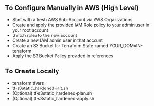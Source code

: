 To Configure Manually in AWS (High Level)
--
* Start with a fresh AWS Sub-Account via AWS Organizations
* Create and apply the provided IAM Role policy to your admin user in your root account
* Switch roles to the new account
* Create a new IAM admin user in that account
* Create an S3 Bucket for Terraform State named YOUR_DOMAIN-terraform
* Apply the S3 Bucket Policy provided in references

To Create Locally
--
* terraform.tfvars
* tf-s3static_hardened-init.sh
* (Optional) tf-s3static_hardened-plan.sh
* (Optional) tf-s3static_hardened-apply.sh
